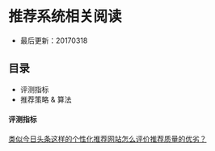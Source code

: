 # 推荐系统相关阅读
- 最后更新：20170318

## 目录
- 评测指标
- 推荐策略 & 算法

#### 评测指标
[类似今日头条这样的个性化推荐网站怎么评价推荐质量的优劣？](https://www.zhihu.com/question/26990692)
